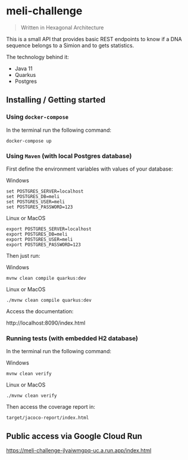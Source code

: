 # meli-challenge 
> Written in Hexagonal Architecture

This is a small API that provides basic REST endpoints to know if a DNA sequence belongs to a Simion and to gets statistics.

The technology behind it: 
* Java 11
* Quarkus
* Postgres

## Installing / Getting started

### **Using `docker-compose`**

In the terminal run the following command:
```console
docker-compose up
``` 

### **Using `Maven`** (with local Postgres database)

First define the environment variables with values of your database:

Windows
```console
set POSTGRES_SERVER=localhost
set POSTGRES_DB=meli
set POSTGRES_USER=meli
set POSTGRES_PASSWORD=123
```
Linux or MacOS
```console
export POSTGRES_SERVER=localhost
export POSTGRES_DB=meli
export POSTGRES_USER=meli
export POSTGRES_PASSWORD=123
```

Then just run:

Windows
```console
mvnw clean compile quarkus:dev
```
Linux or MacOS
```console
./mvnw clean compile quarkus:dev
```

Access the documentation: 

http://localhost:8090/index.html


### **Running tests** (with embedded H2 database)

In the terminal run the following command:

Windows
```console
mvnw clean verify
```
Linux or MacOS
```console
./mvnw clean verify
```

Then access the coverage report in:
```console
target/jacoco-report/index.html
```

## Public access via Google Cloud Run
https://meli-challenge-jlyaiwmgpq-uc.a.run.app/index.html